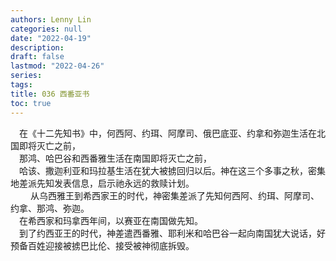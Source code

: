 ```yaml
---
authors: Lenny Lin
categories: null
date: "2022-04-19"
description: 
draft: false
lastmod: "2022-04-26"
series:
tags: 
title: 036 西番亚书
toc: true
---
```


　在《十二先知书》中，何西阿、约珥、阿摩司、俄巴底亚、约拿和弥迦生活在北国即将灭亡之前，  
　那鸿、哈巴谷和西番雅生活在南国即将灭亡之前，  
　哈该、撒迦利亚和玛拉基生活在犹大被掳回归以后。神在这三个多事之秋，密集地差派先知发表信息，启示祂永远的救赎计划。  
　
　从乌西雅王到希西家王的时代，神密集差派了先知何西阿、约珥、阿摩司、约拿、那鸿、弥迦。  
　在希西家和玛拿西年间，以赛亚在南国做先知。  
　到了约西亚王的时代，神差遣西番雅、耶利米和哈巴谷一起向南国犹大说话，好预备百姓迎接被掳巴比伦、接受被神彻底拆毁。  



